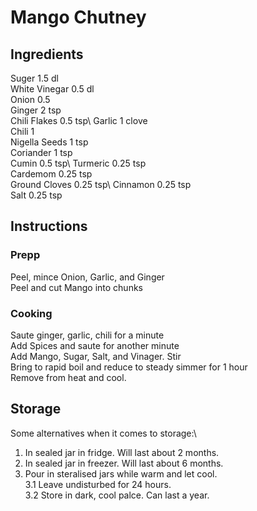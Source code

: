 # Mango Chutney

## Ingredients
Suger 1.5 dl\
White Vinegar 0.5 dl\
Onion 0.5\
Ginger 2 tsp\
Chili Flakes 0.5 tsp\ 
Garlic 1 clove\
Chili 1\
Nigella Seeds 1 tsp\
Coriander 1 tsp\
Cumin 0.5 tsp\ 
Turmeric 0.25 tsp\
Cardemom 0.25 tsp\
Ground Cloves 0.25 tsp\ <kryddnejlika>
Cinnamon 0.25 tsp\
Salt 0.25 tsp

## Instructions
### Prepp
Peel, mince Onion, Garlic, and Ginger\
Peel and cut Mango into chunks
### Cooking
Saute ginger, garlic, chili for a minute\
Add Spices and saute for another minute\
Add Mango, Sugar, Salt, and Vinager. Stir\
Bring to rapid boil and reduce to steady simmer for 1 hour\
Remove from heat and cool.

 
## Storage
Some alternatives when it comes to storage:\ 
1. In sealed jar in fridge. Will last about 2 months. 
1. In sealed jar in freezer. Will last about 6 months. 
1. Pour in steralised jars while warm and let cool.  
  3.1 Leave undisturbed for 24 hours.\
  3.2 Store in dark, cool palce. Can last a year.
